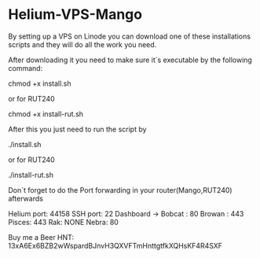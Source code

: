 # Helium-VPS-Mango

By setting up a VPS on Linode you can download one of these installations scripts and they will do all the work you need.

After downloading it you need to make sure it´s executable by the following command:

chmod +x install.sh

or for RUT240

chmod +x install-rut.sh


After this you just need to run the script by

./install.sh

or for RUT240

./install-rut.sh

Don´t forget to do the Port forwarding in your router(Mango,RUT240) afterwards

Helium port: 44158
SSH port:     22
Dashboard -> 
              Bobcat : 80
              Browan : 443
              Pisces: 443
              Rak: NONE
              Nebra: 80
             
Buy me a Beer 
              HNT: 13xA6Ex6BZB2wWspardBJnvH3QXVFTmHnttgtfkXQHsKF4R4SXF
